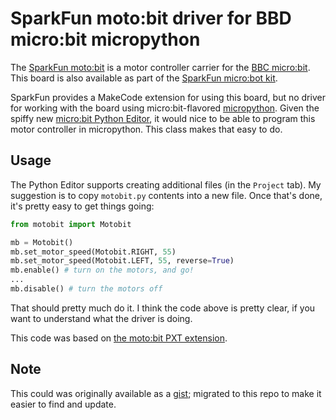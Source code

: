 # SparkFun moto:bit driver for BBD micro:bit micropython

The [SparkFun moto:bit](https://www.sparkfun.com/products/15713) is a motor controller carrier for the [BBC micro:bit](https://microbit.org). This board is also available as part of the [SparkFun micro:bot kit](https://www.sparkfun.com/products/16275).

SparkFun provides a MakeCode extension for using this board, but no driver for working with the board using micro:bit-flavored [micropython](https://microbit.org/get-started/user-guide/python-editor/). Given the spiffy new [micro:bit Python Editor](https://python.microbit.org/v/3), it would nice to be able to program this motor controller in micropython. This class makes that easy to do.

## Usage
The Python Editor supports creating additional files (in the `Project` tab). My suggestion is to copy `motobit.py` contents into a new file. Once that's done, it's pretty easy to get things going:

```python
from motobit import Motobit

mb = Motobit()
mb.set_motor_speed(Motobit.RIGHT, 55)
mb.set_motor_speed(Motobit.LEFT, 55, reverse=True)
mb.enable() # turn on the motors, and go!
...
mb.disable() # turn the motors off
```

That should pretty much do it. I think the code above is pretty clear, if you want to understand what the driver is doing.

This code was based on [the moto:bit PXT extension](https://github.com/sparkfun/pxt-moto-bit).

## Note

This could was originally available as a [gist](https://gist.github.com/stonehippo/6b9f2f0d4cbec54f61ddb91adcd0b289); migrated to this repo to make it easier to find and update.
